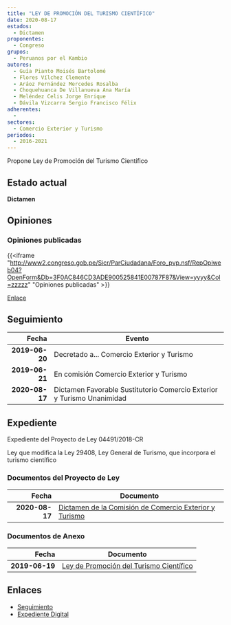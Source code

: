 ```yaml
---
title: "LEY DE PROMOCIÓN DEL TURISMO CIENTÍFICO"
date: 2020-08-17
estados: 
  - Dictamen
proponentes: 
  - Congreso
grupos: 
  - Peruanos por el Kambio
autores: 
  - Guía Pianto Moisés Bartolomé
  - Flores Vílchez Clemente
  - Aráoz Fernández Mercedes Rosalba
  - Choquehuanca De Villanueva Ana María
  - Meléndez Celis Jorge Enrique
  - Dávila Vizcarra Sergio Francisco Félix
adherentes: 
  - 
sectores: 
  - Comercio Exterior y Turismo
periodos: 
  - 2016-2021
---
```


Propone Ley de Promoción del Turismo Científico


## Estado actual

**Dictamen**

## Opiniones

### Opiniones publicadas

{{<iframe "http://www2.congreso.gob.pe/Sicr/ParCiudadana/Foro_pvp.nsf/RepOpiweb04?OpenForm&Db=3F0AC846CD3ADE900525841E00787F87&View=yyyy&Col=zzzzz" "Opiniones publicadas" >}}

[Enlace](http://www2.congreso.gob.pe/Sicr/ParCiudadana/Foro_pvp.nsf/RepOpiweb04?OpenForm&Db=3F0AC846CD3ADE900525841E00787F87&View=yyyy&Col=zzzzz)

## Seguimiento

| Fecha | Evento |
|------:|--------|
| **2019-06-20** | Decretado a... Comercio Exterior y Turismo|
| **2019-06-21** | En comisión Comercio Exterior y Turismo|
| **2020-08-17** | Dictamen Favorable Sustitutorio Comercio Exterior y Turismo Unanimidad|


## Expediente

Expediente del Proyecto de Ley 04491/2018-CR

Ley que modifica la Ley 29408, Ley General de Turismo, que incorpora el turismo científico


### Documentos del Proyecto de Ley

| Fecha | Documento |
|------:|--------|
| **2020-08-17** | [Dictamen de la Comisión de Comercio Exterior y Turismo](http://www.leyes.congreso.gob.pe/Documentos/2016_2021/Dictamenes/Proyectos_de_Ley/04491DC03MAY20200817.pdf) |

### Documentos de Anexo

| Fecha | Documento |
|------:|--------|
| **2019-06-19** | [Ley de Promoción del Turismo Científico](http://www.leyes.congreso.gob.pe/Documentos/2016_2021/Proyectos_de_Ley_y_de_Resoluciones_Legislativas/PL0448920190617.pdf) |

## Enlaces 

- [Seguimiento](http://www2.congreso.gob.pe/Sicr/TraDocEstProc/CLProLey2016.nsf/f7fff46988ca05b1052578e100829cc7/6edb4cb172f2d8820525841e007d01d7?OpenDocument)
- [Expediente Digital](http://www2.congreso.gob.pe/Sicr/TraDocEstProc/CLProLey2016.nsf/f7fff46988ca05b1052578e100829cc7/6edb4cb172f2d8820525841e007d01d7?OpenDocument&Click=05257FB7005EB655.eb71d0cf91d8294e05256cdf006b5706/$Body/0.1C6C)
